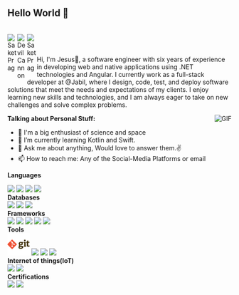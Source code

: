 ## Hello World 👋
<br/>

<a href="https://www.linkedin.com/in/algoritmonavarro/">
<img align="left" alt="Saket Prag" width="22px" src="https://cdn.jsdelivr.net/npm/simple-icons@v3/icons/linkedin.svg" />
</a>
<a href="https://medium.com/@devilcannon">
<img align="left" alt="DevilCannon" width="22px" src="https://cdn.jsdelivr.net/npm/simple-icons@v3/icons/medium.svg" />
</a>
<a href="https://www.instagram.com/_devilcannon/">
<img align="left" alt="Saket Prag" width="22px" src="https://cdn.jsdelivr.net/npm/simple-icons@v3/icons/instagram.svg" />
</a>
<br />
<br />

Hi, I'm Jesus🙌, a software engineer with six years of experience in developing web and native applications using .NET technologies and Angular. 
I currently work as a full-stack developer at @Jabil, where I design, code, test, and deploy software solutions that meet the needs and expectations of my clients. 
I enjoy learning new skills and technologies, and I am always eager to take on new challenges and solve complex problems.

<img align="right" alt="GIF" src="https://media.giphy.com/media/USV0ym3bVWQJJmNu3N/giphy.gif" />

**Talking about Personal Stuff:**

- 🔭 I'm a big enthusiast of science and space
- 🌱 I’m currently learning Kotlin and Swift.
- 💬 Ask me about anything, Would love to answer them.✌
- 📫 How to reach me: Any of the Social-Media Platforms or email


**Languages**

<code><img height="50" src="https://seeklogo.com/images/P/python-logo-A32636CAA3-seeklogo.com.png"></code>
<code><img height="50" src="https://seeklogo.com/images/J/java-logo-7F8B35BAB3-seeklogo.com.png"></code>
<code><img height="50" src="https://seeklogo.com/images/C/c-sharp-c-logo-02F17714BA-seeklogo.com.png"></code>
<code><img height="50" src="https://seeklogo.com/images/T/typescript-logo-B29A3F462D-seeklogo.com.png"></code>
<br/>
**Databases**
<br/>
<code><img height="50" src="https://seeklogo.com/images/P/postqresql-logo-AD0E066492-seeklogo.com.png"></code>
<code><img height="50" src="https://seeklogo.com/images/M/microsoft-sql-server-logo-96AF49E2B3-seeklogo.com.png"></code>
<code><img height="50" src="https://seeklogo.com/images/S/sqlite-logo-5E9F462E6A-seeklogo.com.png"></code>
<br/>
**Frameworks**
</br>
<code><img height="50" src="https://seeklogo.com/images/A/angular-logo-B76B1CDE98-seeklogo.com.png"></code>
<code><img height="50" src="https://seeklogo.com/images/F/flask-logo-44C507ABB7-seeklogo.com.png"></code>
<code><img height="50" src="https://seeklogo.com/images/M/microsoft-net-framework-logo-B9BA1A3DA1-seeklogo.com.png"></code>
<code><img height="50" src="https://seeklogo.com/images/S/spring-logo-9A2BC78AAF-seeklogo.com.png"></code>
<code><img height="50" src="https://seeklogo.com/images/A/android-logo-9E4539A7DE-seeklogo.com.png"></code>
</br>
**Tools**
</br>
<code><img height="50" src="https://raw.githubusercontent.com/github/explore/80688e429a7d4ef2fca1e82350fe8e3517d3494d/topics/git/git.png"></code>
<code><img height="50" src="https://seeklogo.com/images/P/postman-logo-0087CA0D15-seeklogo.com.png"></code>
<code><img height="50" src="https://seeklogo.com/images/V/visual-studio-2015-logo-31D5DD049E-seeklogo.com.png"></code>
<code><img height="50" src="https://seeklogo.com/images/A/azure-devops-logo-E7364216A7-seeklogo.com.png"></code>
<br/>
**Internet of things(IoT)**
<br/>
<code><img height="50" src="https://seeklogo.com/images/A/arduino-logo-BC7CBC1DAA-seeklogo.com.png"></code>
<code><img height="50" src="https://seeklogo.com/images/R/raspberry-pi-logo-8240ABBDFE-seeklogo.com.png"></code>
<br/>
**Certifications**
<br/>
<img height="100" src="https://d1.awsstatic.com/training-and-certification/certification-badges/AWS-Certified-Cloud-Practitioner_badge.634f8a21af2e0e956ed8905a72366146ba22b74c.png"/>
<img height="100" src="https://academy.mendix.com/img/Frontend$Images$Rapid_min.png?638241567957465967"/>
